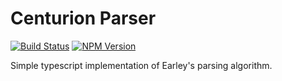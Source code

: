 # Centurion Parser
[![Build Status](https://github.com/cosminfc/centurion-parser/workflows/build/badge.svg)](https://github.com/cosminfc/centurion-parser/actions?query=workflow%3A%22build%22)
[![NPM Version](https://img.shields.io/npm/v/ctn-parser)](https://www.npmjs.com/package/ctn-parser)

Simple typescript implementation of Earley's parsing algorithm.
